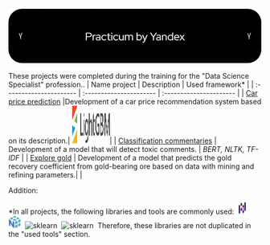 ![Header](./header-image.png)

These projects were completed during the training for the "Data Science Specialist" profession..
| Name project | Description | Used framework* | 
| :---------------------- | :---------------------- | :---------------------- |
| [Car price prediction](car_price) |Development of a car price recommendation system based on its description.| <img src="https://github.com/microsoft/LightGBM/blob/master/docs/logo/LightGBM_logo_black_text.svg" title="LightGBM" alt="lgb" width="75" height="75" />|
| [Classification commentaries](toxic_comments) | Development of a model that will detect toxic comments. | *BERT, NLTK, TF-IDF* |
| [Explore gold](gold_explore) | Development of a model that predicts the gold recovery coefficient from gold-bearing ore based on data with mining and refining parameters.|  |


Addition: <br />
<p>
*In all projects, the following libraries and tools are commonly used:
  <img src="https://github.com/devicons/devicon/blob/master/icons/pandas/pandas-original.svg" title="Pandas" alt="pd" width="25" height="25"/>&nbsp;
  <img src="https://github.com/devicons/devicon/blob/master/icons/numpy/numpy-original.svg" title="Numpy" alt="np" width="25" height="25"/>&nbsp;
  <img src="https://github.com/scikit-learn/scikit-learn/blob/main/doc/logos/scikit-learn-logo-notext.png" title="Scikit-learn" alt="sklearn" width="50" height="25"/>&nbsp;
  <img src="https://avatars.githubusercontent.com/u/215947?s=200&v=4" title="Scikit-learn" alt="sklearn" width="25" height="25"/>&nbsp;
  Therefore, these libraries are not duplicated in the "used tools" section.





